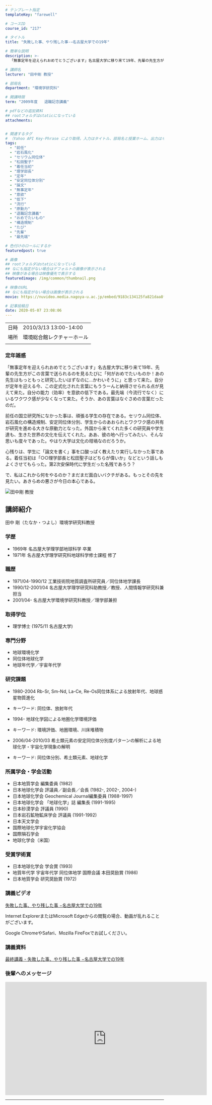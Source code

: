 ```yaml
---
# テンプレート指定
templateKey: "farewell"

# コースID
course_id: "217"

# タイトル
title: "失敗した事、やり残した事-−名古屋大学での19年"

# 簡単な説明
description: >-
  「無事定年を迎えられおめでとうございます」名古屋大学に移り来て19年、先輩の先生方がこの言葉で送られるのを見るたびに「何がおめでたいものか！あの先生はもっともっと研究したいはずなのに…かわいそうに」と思って来た。自分が定年を迎える今、この定式化された言葉にもううーんと納得させられる点が見えて来た。自分の能力（効率）を意欲の低下である。最先端（今流行でなく）にいるワクワク感が少なくなって来た。そ ....

# 講師名
lecturer: "田中剛 教授"

# 部局名
department: "環境学研究科"

# 開講時限
term: "2009年度	退職記念講義"

# pdfなどの追加資料
## rootフォルダはstaticになっている
attachments:


# 関連するタグ
# （Yahoo API Key-Phrase により取得。入力はタイトル、部局名と授業ホーム、出力はキーフレーズ（tags））
tags:
  - "前任"
  - "岩石風化"
  - "セリウム同位体"
  - "松田聖子"
  - "着任当初"
  - "理学部長"
  - "定年"
  - "安定同位体分別"
  - "論文"
  - "無事定年"
  - "意欲"
  - "低下"
  - "流行"
  - "原動力"
  - "退職記念講義"
  - "おめでたいもの"
  - "構造規制"
  - "たび"
  - "先輩"
  - "最先端"

# 色付けのロールにするか
featuredpost: true

# 画像
## rootフォルダはstaticになっている
## なにも指定がない場合はデフォルトの画像が表示される
## 映像がある場合は映像優先で表示する
featuredimage: /img/common/thumbnail.png

# 映像のURL
## なにも指定がない場合は画像が表示される
movie: https://nuvideo.media.nagoya-u.ac.jp/embed/9183c134125fa821daa8f061e1a85cde31c0122c

# 記事投稿日
date: 2020-05-07 23:08:06
---
```


|   |   |
|---|---|
| 日時 | 2010/3/13  13:00-14:00 |
| 場所 | 環境総合館レクチャーホール |
|   |   |


### 定年雑感

「無事定年を迎えられおめでとうございます」名古屋大学に移り来て19年、先輩の先生方がこの言葉で送られるのを見るたびに「何がおめでたいものか！あの先生はもっともっと研究したいはずなのに…かわいそうに」と思って来た。自分が定年を迎える今、この定式化された言葉にもううーんと納得させられる点が見えて来た。自分の能力（効率）を意欲の低下である。最先端（今流行でなく）にいるワクワク感が少なくなって来た。そうか、あの言葉はなぐさめの言葉だったのだ。

前任の国立研究所になかった事は、頑張る学生の存在である。セリウム同位体、岩石風化の構造規制、安定同位体分別、学生からのあおられとワクワク感の共有が研究を進める大きな原動力となった。外国から来てくれた多くの研究員や学生達も、生きた世界の文化を伝えてくれた。ああ、彼の地へ行ってみたい、そんな思いも度々であった。やはり大学は文化の坩堝なのだろうか。

心残りは、学生に「論文を書く」事を口酸っぱく教えたり実行しなかった事である。着任当初は「○○理学部長と松田聖子はどちらが偉いか」などという話しもよくさせてもらった。第2次安保時代に学生だった名残であろう？

で、私はこれから何をやるのか？まだまだ面白いバクチがある。もっとその先を見たい。あきらめの悪さが今日の本心である。


![田中剛 教授](https://ocw.nagoya-u.jp/files/217/s_tanaka2.jpg) 

## 講師紹介

田中 剛（たなか・つよし）環境学研究科教授

### 学歴

* 1969年 名古屋大学理学部地球科学 卒業
* 1971年 名古屋大学理学研究科地球科学修士課程 修了

### 職歴

* 1971/04-1990/12 工業技術院地質調査所研究員／同位体地学課長
* 1990/12-2001/04 名古屋大学理学研究科助教授／教授、人間情報学研究科兼担当
* 2001/04- 名古屋大学環境学研究科教授／理学部兼担

### 取得学位

* 理学博士 (1975/11 名古屋大学)

### 専門分野

* 地球環境化学
* 同位体地球化学
* 地球年代学／宇宙年代学

### 研究課題

* 1980-2004 Rb-Sr, Sm-Nd, La-Ce, Re-Os同位体系による放射年代、地球惑星物質進化
-   キーワード: 同位体、放射年代

* 1994- 地球化学図による地圏化学環境評価
-   キーワード: 環境評価、地圏環境、川床堆積物

* 2006/04-2010/03 希土類元素の安定同位体分別度パターンの解析による地球化学・宇宙化学現象の解明
-   キーワード: 同位体分別、希土類元素、地球化学

### 所属学会・学会活動

* 日本地質学会 編集委員 (1982)
* 日本地球化学会 評議員／副会長／会長 (1982-, 2002-, 2004-)
* 日本地球化学会 Geochemical Journal編集委員 (1988-1997)
* 日本地球化学会 「地球化学」誌 編集長 (1991-1995)
* 日本砂漠学会 評議員 (1990)
* 日本岩石鉱物鉱床学会 評議員 (1991-1992)
* 日本天文学会
* 国際地球化学宇宙化学協会
* 国際隕石学会
* 地球化学会（米国）

### 受賞学術賞

* 日本地球化学会 学会賞 (1993)
* 地質年代学 宇宙年代学 同位体地学 国際会議 本田奨励賞 (1986)
* 日本地質学会 研究奨励賞 (1972)


### 講義ビデオ

[失敗した事、やり残した事 −名古屋大学での19年](http://studio.media.nagoya-u.ac.jp/videos/watch.php?v=60ff4f624e5107b752cef8f09c831b78a90f4272)



Internet ExplorerまたはMicrosoft Edgeからの閲覧の場合、動画が乱れることがございます。


Google ChromeやSafari、Mozilla FireFoxでお試しください。

### 講義資料

[最終講義 - 失敗した事、やり残した事 −名古屋大学での19年](https://ocw.nagoya-u.jp/files/217/H22.3_Tanaka_Go.pdf) 

### 後輩へのメッセージ

<iframe src="https://nuvideo.media.nagoya-u.ac.jp/embed/60ff4f624e5107b752cef8f09c831b78a90f4272" width="640" height="360" frameborder="0" allowfullscreen></iframe>


-----